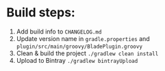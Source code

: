 # Build steps:

1. Add build info to `CHANGELOG.md`
2. Update version name in `gradle.properties` and `plugin/src/main/groovy/BladePlugin.groovy`
3. Clean & build the project `./gradlew clean install`
4. Upload to Bintray `./gradlew bintrayUpload`
